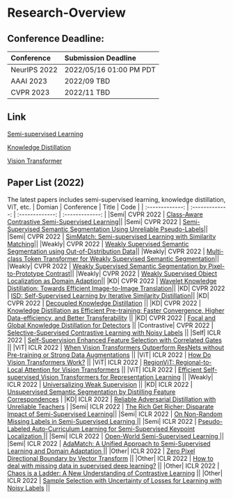 # Research-Overview
## Conference Deadline:
| Conference | Submission Deadline |
| :------------- | :------------- | 
|NeurIPS 2022|2022/05/16 01:00 PM PDT|
|AAAI 2023|2022/09 TBD|
|CVPR 2023|2022/11 TBD|

## Link
[Semi-supervised Learning](https://github.com/JoshZheng/Research-Review/tree/main/Semi-supervised)

[Knowledge Distillation](https://github.com/JoshZheng/Research-Review/tree/main/Knowledge-Distillation)

[Vision Transformer](https://github.com/JoshZheng/Research-Review/tree/main/Vision-Transformer)

## Paper List (2022)
The latest papers includes semi-supervised learning, knowledge distillation, ViT, etc.
| Domian | Conference | Title | Code |
| :-------------: | :-------------: | :-------------: | :-------------: | 
|Semi| CVPR 2022 | [Class-Aware Contrastive Semi-Supervised Learning](https://arxiv.org/pdf/2203.02261)||
|Semi| CVPR 2022 | [Semi-Supervised Semantic Segmentation Using Unreliable Pseudo-Labels](https://arxiv.org/pdf/2203.03884)||
|Semi| CVPR 2022 | [SimMatch: Semi-supervised Learning with Similarity Matching](https://arxiv.org/pdf/2203.06915)||
|Weakly| CVPR 2022 | [Weakly Supervised Semantic Segmentation using Out-of-Distribution Data](https://arxiv.org/pdf/2203.03860)||
|Weakly| CVPR 2022 | [Multi-class Token Transformer for Weakly Supervised Semantic Segmentation](https://arxiv.org/pdf/2203.02891)||
|Weakly| CVPR 2022 | [Weakly Supervised Semantic Segmentation by Pixel-to-Prototype Contrast](https://arxiv.org/pdf/2110.07110)||
|Weakly| CVPR 2022 | [Weakly Supervised Object Localization as Domain Adaption](https://arxiv.org/pdf/2203.01714)||
|KD| CVPR 2022 | [Wavelet Knowledge Distillation: Towards Efficient Image-to-Image Translation](https://arxiv.org/pdf/2203.06321)||
|KD| CVPR 2022 | [ISD: Self-Supervised Learning by Iterative Similarity Distillation](https://openaccess.thecvf.com/content/ICCV2021/papers/Tejankar_ISD_Self-Supervised_Learning_by_Iterative_Similarity_Distillation_ICCV_2021_paper.pdf)||
|KD| CVPR 2022 | [Decoupled Knowledge Distillation](https://arxiv.org/pdf/2203.08679) ||
|KD| CVPR 2022 | [Knowledge Distillation as Efficient Pre-training: Faster Convergence, Higher Data-efficiency, and Better Transferability](https://arxiv.org/pdf/2203.05180) ||
|KD| CVPR 2022 | [Focal and Global Knowledge Distillation for Detectors](https://arxiv.org/pdf/2111.11837) ||
|Contrastive| CVPR 2022 | [Selective-Supervised Contrastive Learning with Noisy Labels](https://arxiv.org/pdf/2203.04181.pdf) ||
|Self| ICLR 2022 | [Self-Supervision Enhanced Feature Selection with Correlated Gates](https://openreview.net/pdf?id=oDFvtxzPOx) ||
|ViT| ICLR 2022 | [When Vision Transformers Outperform ResNets without Pre-training or Strong Data Augmentations](https://openreview.net/pdf?id=LtKcMgGOeLt) ||
|ViT| ICLR 2022 | [How Do Vision Transformers Work?](https://openreview.net/pdf?id=D78Go4hVcxO) ||
|ViT| ICLR 2022 | [RegionViT: Regional-to-Local Attention for Vision Transformers](https://openreview.net/pdf?id=D78Go4hVcxO) ||
|ViT| ICLR 2022 | [Efficient Self-supervised Vision Transformers for Representation Learning](https://openreview.net/pdf?id=T__V3uLix7V) ||
|Weakly| ICLR 2022 | [Universalizing Weak Supervision](https://openreview.net/pdf?id=YpPiNigTzMT) ||
|KD| ICLR 2022 | [Unsupervised Semantic Segmentation by Distilling Feature Correspondences](https://openreview.net/pdf?id=SaKO6z6Hl0c) |
|KD| ICLR 2022 | [Reliable Adversarial Distillation with Unreliable Teachers](https://openreview.net/pdf?id=u6TRGdzhfip) |
|Semi| ICLR 2022 | [The Rich Get Richer: Disparate Impact of Semi-Supervised Learning](https://openreview.net/pdf?id=DXPftn5kjQK)||
|Semi| ICLR 2022 | [On Non-Random Missing Labels in Semi-Supervised Learning ](https://openreview.net/pdf?id=6yVvwR9H9Oj)||
|Semi| ICLR 2022 | [Pseudo-Labeled Auto-Curriculum Learning for Semi-Supervised Keypoint Localization ](https://openreview.net/pdf?id=6Q52pZ-Th7N)||
|Semi| ICLR 2022 | [Open-World Semi-Supervised Learning ](https://openreview.net/pdf?id=O-r8LOR-CCA)||
|Semi| ICLR 2022 | [AdaMatch: A Unified Approach to Semi-Supervised Learning and Domain Adaptation ](https://openreview.net/pdf?id=Q5uh1Nvv5dm)||
|Other| ICLR 2022 | [Zero Pixel Directional Boundary by Vector Transform](https://openreview.net/pdf?id=nxcABL7jbQh) ||
|Other| ICLR 2022 | [How to deal with missing data in supervised deep learning?](https://openreview.net/pdf?id=J7b4BCtDm4) ||
|Other| ICLR 2022 | [Chaos is a Ladder: A New Understanding of Contrastive Learning](https://openreview.net/pdf?id=ECvgmYVyeUz) ||
|Other| ICLR 2022 | [Sample Selection with Uncertainty of Losses for Learning with Noisy Labels](https://openreview.net/pdf?id=xENf4QUL4LW) ||











